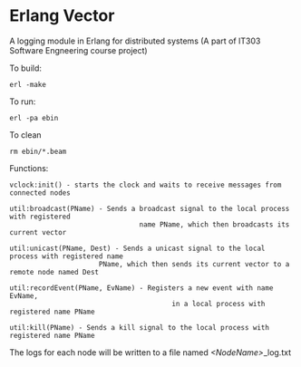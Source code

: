 # Erlang Vector

A logging module in Erlang for distributed systems (A part of IT303 Software Engneering course project)

To build:

```
erl -make
```

To run:

```
erl -pa ebin
```

To clean 

```
rm ebin/*.beam
```

Functions:

```
vclock:init() - starts the clock and waits to receive messages from connected nodes

util:broadcast(PName) - Sends a broadcast signal to the local process with registered
                                name PName, which then broadcasts its current vector

util:unicast(PName, Dest) - Sends a unicast signal to the local process with registered name 
                      PName, which then sends its current vector to a remote node named Dest

util:recordEvent(PName, EvName) - Registers a new event with name EvName, 
                                        in a local process with registered name PName

util:kill(PName) - Sends a kill signal to the local process with registered name PName 

```

The logs for each node will be written to a file named *\<NodeName\>*_log.txt
